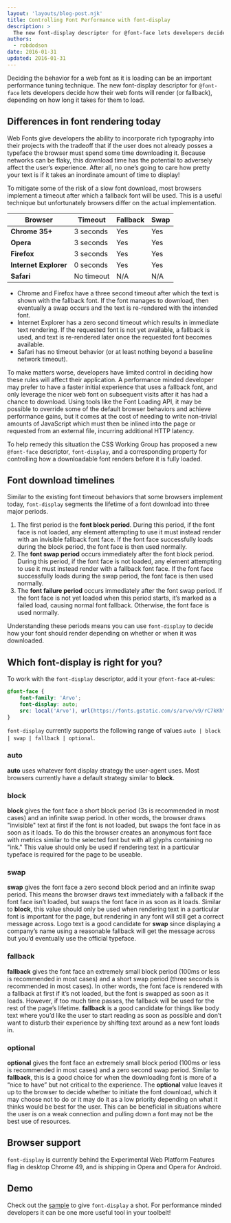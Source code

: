 ```yaml
---
layout: 'layouts/blog-post.njk'
title: Controlling Font Performance with font-display
description: >
  The new font-display descriptor for @font-face lets developers decide how their web fonts will render (or fallback), depending on how long it takes for them to load.
authors:
  - robdodson
date: 2016-01-31
updated: 2016-01-31
---
```


Deciding the behavior for a web font as it is loading can be an
important performance tuning technique. The new font-display descriptor for
`@font-face` lets developers decide how their web fonts will render (or fallback),
depending on how long it takes for them to load.


## Differences in font rendering today

Web Fonts give developers the ability to incorporate rich typography into
their projects with the tradeoff that if the user does not already posses a
typeface the browser must spend some time downloading it. Because networks can
be flaky, this download time has the potential to adversely affect the user’s
experience. After all, no one’s going to care how pretty your text is if it
takes an inordinate amount of time to display!

To mitigate some of the risk of a slow font download, most browsers implement a
timeout after which a fallback font will be used. This is a useful technique but
unfortunately browsers differ on the actual implementation.

<table class="with-heading-tint">
  <thead>
    <tr>
      <th data-th="Browser">Browser</th>
      <th data-th="Timeout">Timeout</th>
      <th data-th="Fallback">Fallback</th>
      <th data-th="Swap">Swap</th>
    </tr>
  </thead>
  <tbody>
    <tr>
      <td data-th="Browser">
        <strong>Chrome 35+</strong>
      </td>
      <td data-th="Timeout">
        3 seconds
      </td>
      <td data-th="Fallback">
        Yes
      </td>
      <td data-th="Swap">
        Yes
      </td>
    </tr>
    <tr>
      <td data-th="Browser">
        <strong>Opera</strong>
      </td>
      <td data-th="Timeout">
        3 seconds
      </td>
      <td data-th="Fallback">
        Yes
      </td>
      <td data-th="Swap">
        Yes
      </td>
    </tr>
    <tr>
      <td data-th="Browser">
        <strong>Firefox</strong>
      </td>
      <td data-th="Timeout">
        3 seconds
      </td>
      <td data-th="Fallback">
        Yes
      </td>
      <td data-th="Swap">
        Yes
      </td>
    </tr>
    <tr>
      <td data-th="Browser">
        <strong>Internet Explorer</strong>
      </td>
      <td data-th="Timeout">
        0 seconds
      </td>
      <td data-th="Fallback">
        Yes
      </td>
      <td data-th="Swap">
        Yes
      </td>
    </tr>
    <tr>
      <td data-th="Browser">
        <strong>Safari</strong>
      </td>
      <td data-th="Timeout">
        No timeout
      </td>
      <td data-th="Fallback">
        N/A
      </td>
      <td data-th="Swap">
        N/A
      </td>
    </tr>
  </tbody>
</table>

- Chrome and Firefox have a three second timeout after which the text is shown
with the fallback font. If the font manages to download, then eventually a swap
occurs and the text is re-rendered with the intended font.
- Internet Explorer has a zero second timeout which results in immediate text
rendering. If the requested font is not yet available, a fallback is used, and
text is re-rendered later once the requested font becomes available.
- Safari has no timeout behavior (or at least nothing beyond a baseline network
  timeout).

To make matters worse, developers have limited control in deciding how these
rules will affect their application. A performance minded developer may prefer
to have a faster initial experience that uses a fallback font, and only leverage
the nicer web font on subsequent visits after it has had a chance to download.
Using tools like the Font Loading API, it may be possible to override some of
the default browser behaviors and achieve performance gains, but it comes at the
cost of needing to write non-trivial amounts of JavaScript which must then be
inlined into the page or requested from an external file, incurring additional
HTTP latency.

To help remedy this situation the CSS Working Group has proposed a new
`@font-face` descriptor, `font-display`, and a corresponding property for
controlling how a downloadable font renders before it is fully loaded.

## Font download timelines

Similar to the existing font timeout behaviors that some browsers implement
today, `font-display` segments the lifetime of a font download into three major
periods.

1. The first period is the **font block period**. During this period, if the
font face is not loaded, any element attempting to use it must instead render
with an invisible fallback font face. If the font face successfully loads during
the block period, the font face is then used normally.
2. The **font swap period** occurs immediately after the font block period. During
this period, if the font face is not loaded, any element attempting to use it
must instead render with a fallback font face. If the font face successfully
loads during the swap period, the font face is then used normally.
3. The **font failure period** occurs immediately after the
font swap period. If the font face is not yet loaded when this period starts,
it’s marked as a failed load, causing normal font fallback. Otherwise, the font
face is used normally.

Understanding these periods means you can use `font-display` to decide how your
font should render depending on whether or when it was downloaded.

## Which font-display is right for you?

To work with the `font-display` descriptor, add it your `@font-face` at-rules:

```css
@font-face {
    font-family: 'Arvo';
    font-display: auto;
    src: local('Arvo'), url(https://fonts.gstatic.com/s/arvo/v9/rC7kKhY-eUDY-ucISTIf5PesZW2xOQ-xsNqO47m55DA.woff2) format('woff2');
}
```   

`font-display` currently supports the following range of values `auto | block | swap | fallback | optional`.

### auto

**auto** uses whatever font display strategy the user-agent uses. Most browsers
currently have a default strategy similar to **block**.

### block

**block** gives the font face a short block period (3s is recommended in most cases)
and an infinite swap period. In other words, the browser draws "invisible" text
at first if the font is not loaded, but swaps the font face in as soon as it
loads. To do this the browser creates an anonymous font face with metrics
similar to the selected font but with all glyphs containing no "ink."
This value should only be used if rendering text in a particular typeface
is required for the page to be useable.

### swap

**swap** gives the font face a zero second block period and an infinite swap period.
This means the browser draws text immediately with a fallback if the font face
isn’t loaded, but swaps the font face in as soon as it loads. Similar to **block**,
this value should only be used when rendering text in a particular font is
important for the page, but rendering in any font will still get a correct
message across. Logo text is a good candidate for **swap** since displaying a
company’s name using a reasonable fallback will get the message across but you’d
eventually use the official typeface.

### fallback

**fallback** gives the font face an extremely small block period (100ms or less is
recommended in most cases) and a short swap period (three seconds is recommended
in most cases). In other words, the font face is rendered with a fallback at
first if it’s not loaded, but the font is swapped as soon as it loads. However,
if too much time passes, the fallback will be used for the rest of the page’s
lifetime. **fallback** is a good candidate for things like body text where you’d
like the user to start reading as soon as possible and don’t want to disturb
their experience by shifting text around as a new font loads in.

### optional

**optional** gives the font face an extremely small block period (100ms or less is
recommended in most cases) and a zero second swap period. Similar to **fallback**,
this is a good choice for when the downloading font is more of a “nice to have”
but not critical to the experience. The **optional** value leaves it up to the
browser to decide whether to initiate the font download, which it may choose not
to do or it may do it as a low priority depending on what it thinks would be
best for the user. This can be beneficial in situations where the user is on a
weak connection and pulling down a font may not be the best use of resources.

## Browser support

`font-display` is currently behind the Experimental Web Platform Features flag
in desktop Chrome 49, and is shipping in Opera and Opera for Android.

## Demo

Check out the [sample](https://jsbin.com/nigahi/latest/edit?html,output) to give
`font-display` a shot. For performance minded developers it can be one more
useful tool in your toolbelt!


